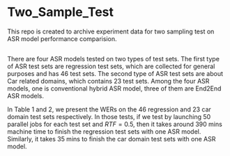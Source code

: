 # Two_Sample_Test
This repo is created to archive experiment data for two sampling test on ASR model performance comparision. 

## 
There are four ASR models tested on two types of test sets. The first type of ASR test sets are regression test sets, which are collected for general purposes and has 46 test sets.
The second type of ASR test sets are about Car related domains, which contains 23 test sets. Among the four ASR models, one is conventional hybrid ASR model, three of them are End2End ASR models. 

In Table 1 and 2, we present the WERs on the 46 regression and 23 car domain test sets respectively. In those tests, if we test by launching 50 parallel jobs for each test set and $RTF=0.5$, then 
it takes around 390 mins machine time to finish the regression test sets with one ASR model. Similarly, it takes 35 mins to finish the car domain test sets with one ASR model.


